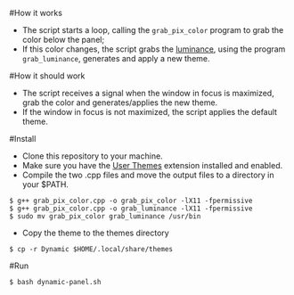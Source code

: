 #How it works
- The script starts a loop, calling the `grab_pix_color` program to grab the color below the panel;
- If this color changes, the script grabs the [luminance][2], using the program `grab_luminance`, generates and apply a new theme.

#How it should work
- The script receives a signal when the window in focus is maximized, grab the color and generates/applies the new theme.
- If the window in focus is not maximized, the script applies the default theme.

#Install

- Clone this repository to your machine.
- Make sure you have the [User Themes][1] extension installed and enabled.
- Compile the two .cpp files and move the output files to a directory in your $PATH.
```
$ g++ grab_pix_color.cpp -o grab_pix_color -lX11 -fpermissive
$ g++ grab_pix_color.cpp -o grab_luminance -lX11 -fpermissive
$ sudo mv grab_pix_color grab_luminance /usr/bin
```
- Copy the theme to the themes directory
```
$ cp -r Dynamic $HOME/.local/share/themes
```

#Run

```
$ bash dynamic-panel.sh
```

[1]: https://extensions.gnome.org/extension/19/user-themes/
[2]: http://en.wikipedia.org/wiki/Luminance_(relative)#cite_ref-2